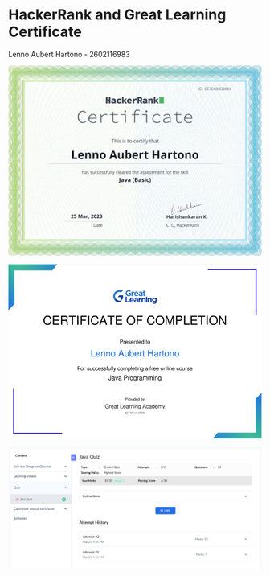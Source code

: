 # HackerRank and Great Learning Certificate

Lenno Aubert Hartono - 2602116983

![HackerRank certificate](./hackerrank-certificate.png)

![Great Learning certificate](./greatlearning-certificate.png)

![Great Learning marks](./greatlearning-marks.png)